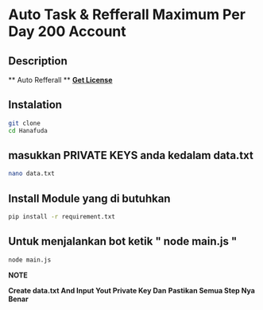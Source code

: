 # Auto Task & Refferall Maximum Per Day 200 Account

## Description 
** Auto Refferall ** 
[**Get License**](https://t.me/Laporan_Sayang_bot)

## Instalation
```bash
git clone 
cd Hanafuda
```
## masukkan PRIVATE KEYS anda kedalam data.txt

```bash
nano data.txt
```
## Install Module yang di butuhkan

```bash
pip install -r requirement.txt
```
## Untuk menjalankan bot ketik " node main.js "
```bash
node main.js
```
**NOTE**

**Create data.txt And Input Yout Private Key Dan**
**Pastikan Semua Step Nya Benar**


